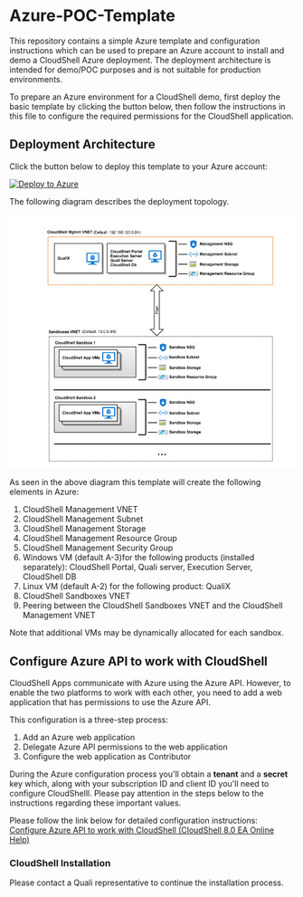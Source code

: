# Azure-POC-Template

This repository contains a simple Azure template and configuration instructions which can be used to prepare an Azure account to install and demo a CloudShell Azure deployment. The deployment architecture is intended for demo/POC purposes and is not suitable for production environments.

To prepare an Azure environment for a CloudShell demo, first deploy the basic template by clicking the button below, then follow the instructions in this file to configure the required permissions for the CloudShell application.

## Deployment Architecture

Click the button below to deploy this template to your Azure account:

[![Deploy to Azure](http://azuredeploy.net/deploybutton.png)](https://portal.azure.com/#create/Microsoft.Template/uri/https%3A%2F%2Fraw.githubusercontent.com%2FQualiSystems%2FAzure-POC-Template%2Fmaster%2Fmain_template.json)

The following diagram describes the deployment topology.  

![Deployment Architecture](https://github.com/QualiSystems/Azure-POC-Template/raw/master/POC_CloudShell_AZURE_ARCH.png)

As seen in the above diagram this template will create the following elements in Azure:

1. CloudShell Management VNET
2. CloudShell Management Subnet
3. CloudShell Management Storage
4. CloudShell Management Resource Group
4. CloudShell Management Security Group
5. Windows VM (default A-3)for the following products (installed separately): CloudShell Portal, Quali server, Execution Server, CloudShell DB
6. Linux VM (default A-2) for the following product: QualiX
5. CloudShell Sandboxes VNET
6. Peering between the CloudShell Sandboxes VNET and the CloudShell Management VNET

Note that additional VMs may be dynamically allocated for each sandbox.

## Configure Azure API to work with CloudShell

CloudShell Apps communicate with Azure using the Azure API. However, to enable the two platforms to work with each other, you need to add a web application that has permissions to use the Azure API.

This configuration is a three-step process:

1. Add an Azure web application
2. Delegate Azure API permissions to the web application
3. Configure the web application as Contributor

During the Azure configuration process you'll obtain a **tenant** and a **secret** key which, along with your subscription ID and client ID you'll need to configure CloudShelll. Please pay attention in the steps below to the instructions regarding these important values. 

Please follow the link below for detailed configuration instructions:
<a href="http://help.quali.com/Online%20Help/8.0.0.7003/Portal/Content/Admn/Azure-Cnfg-API.htm" target="_blank" />Configure Azure API to work with CloudShell (CloudShell 8.0 EA Online Help)</a>

### CloudShell Installation

Please contact a Quali representative to continue the installation process.

